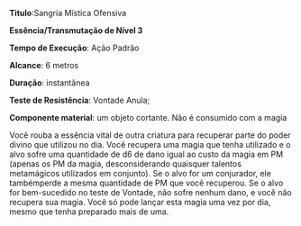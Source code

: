 **Titulo**:Sangria Mística Ofensiva

**Essência/Transmutação de Nível 3**

**Tempo de Execução**: Ação Padrão

**Alcance**: 6 metros

**Duração**: instantânea

**Teste de Resistência**: Vontade Anula;

**Componente material**: um objeto cortante. Não é consumido com a magia

Você rouba a essência vital de outra 
criatura para recuperar parte do poder 
divino que utilizou no dia. Você recupera uma magia que tenha utilizado e o 
alvo sofre uma quantidade de d6 de dano 
igual ao custo da magia em PM (apenas 
os PM da magia, desconsiderando quaisquer talentos metamágicos utilizados em 
conjunto). Se o alvo for um conjurador, 
ele tambémperde a mesma quantidade 
de PM que você recuperou. Se o alvo for 
bem-sucedido no teste de Vontade, não 
sofre nenhum dano, e você não recupera 
sua magia. Você só pode lançar esta magia uma vez por dia, mesmo que tenha 
preparado mais de uma.
